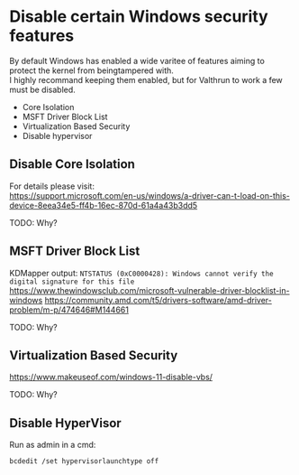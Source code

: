 # Disable certain Windows security features
By default Windows has enabled a wide varitee of features aiming to protect the kernel from beingtampered with.  
I highly recommand keeping them enabled, but for Valthrun to work a few must be disabled.  
- Core Isolation
- MSFT Driver Block List
- Virtualization Based Security
- Disable hypervisor

## Disable Core Isolation
For details please visit:  
https://support.microsoft.com/en-us/windows/a-driver-can-t-load-on-this-device-8eea34e5-ff4b-16ec-870d-61a4a43b3dd5
  
TODO: Why?

## MSFT Driver Block List
KDMapper output: `NTSTATUS (0xC0000428): Windows cannot verify the digital signature for this file`
https://www.thewindowsclub.com/microsoft-vulnerable-driver-blocklist-in-windows
https://community.amd.com/t5/drivers-software/amd-driver-problem/m-p/474646#M144661

TODO: Why?

## Virtualization Based Security
https://www.makeuseof.com/windows-11-disable-vbs/

TODO: Why?

## Disable HyperVisor
Run as admin in a cmd:
```
bcdedit /set hypervisorlaunchtype off
```